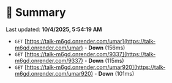 # 📖 Summary
Last updated: **10/4/2025, 5:54:19 AM**

- `GET` [https://talk-m6gd.onrender.com/umar](https://talk-m6gd.onrender.com/umar) - **Down** (156ms)
- `GET` [https://talk-m6gd.onrender.com/9337](https://talk-m6gd.onrender.com/9337) - **Down** (115ms)
- `GET` [https://talk-m6gd.onrender.com/umar920](https://talk-m6gd.onrender.com/umar920) - **Down** (101ms)
